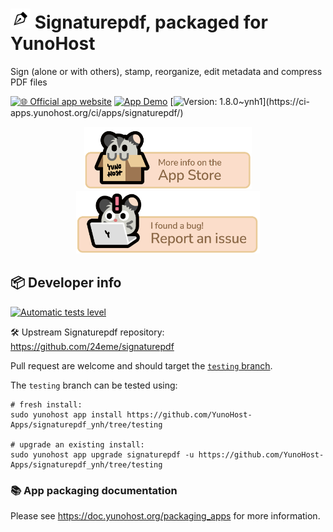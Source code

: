 <!--
N.B.: This README was automatically generated by <https://github.com/YunoHost/apps_tools/blob/main/readme_generator>
It shall NOT be edited by hand.
-->

<h1>
  <img src="https://raw.githubusercontent.com/YunoHost/apps/main/logos/signaturepdf.png" width="32px" alt="Logo of Signaturepdf">
  Signaturepdf, packaged for YunoHost
</h1>

Sign (alone or with others), stamp, reorganize, edit metadata and compress PDF files

[![🌐 Official app website](https://img.shields.io/badge/Official_app_website-darkgreen?style=for-the-badge)](https://pdf.24eme.fr/signature)
[![App Demo](https://img.shields.io/badge/App_Demo-blue?style=for-the-badge)](https://pdf.24eme.fr)
[![Version: 1.8.0~ynh1](https://img.shields.io/badge/Version-1.8.0~ynh1-rgba(0,150,0,1)?style=for-the-badge)](https://ci-apps.yunohost.org/ci/apps/signaturepdf/)

<div align="center">
<a href="https://apps.yunohost.org/app/signaturepdf"><img height="100px" src="https://github.com/YunoHost/yunohost-artwork/raw/refs/heads/main/badges/neopossum-badges/badge_more_info_on_the_appstore.svg"/></a>
<a href="https://github.com/YunoHost-Apps/signaturepdf_ynh/issues"><img height="100px" src="https://github.com/YunoHost/yunohost-artwork/raw/refs/heads/main/badges/neopossum-badges/badge_report_an_issue.svg"/></a>
</div>

## 📦 Developer info

[![Automatic tests level](https://apps.yunohost.org/badge/cilevel/signaturepdf)](https://ci-apps.yunohost.org/ci/apps/signaturepdf/)

🛠️ Upstream Signaturepdf repository: <https://github.com/24eme/signaturepdf>

Pull request are welcome and should target the [`testing` branch](https://github.com/YunoHost-Apps/signaturepdf_ynh/tree/testing).

The `testing` branch can be tested using:
```
# fresh install:
sudo yunohost app install https://github.com/YunoHost-Apps/signaturepdf_ynh/tree/testing

# upgrade an existing install:
sudo yunohost app upgrade signaturepdf -u https://github.com/YunoHost-Apps/signaturepdf_ynh/tree/testing
```

### 📚 App packaging documentation

Please see <https://doc.yunohost.org/packaging_apps> for more information.